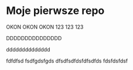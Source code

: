 # Moje pierwsze repo

OKON OKON OKON
123 123 123

DDDDDDDDDDDDDDD


dddddddddddddd

fdfdfsd
fsdfgdsfgds
dfsdfsdfdsfdfsdfds
fdsfdsfdsf
